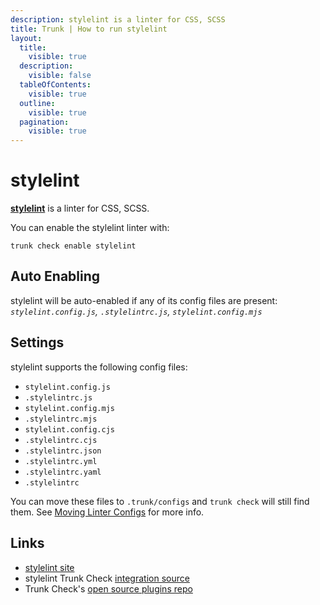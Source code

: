 ```yaml
---
description: stylelint is a linter for CSS, SCSS
title: Trunk | How to run stylelint
layout:
  title:
    visible: true
  description:
    visible: false
  tableOfContents:
    visible: true
  outline:
    visible: true
  pagination:
    visible: true
---
```


# stylelint

[**stylelint**](https://github.com/stylelint/stylelint#readme) is a linter for CSS, SCSS.

You can enable the stylelint linter with:

```shell
trunk check enable stylelint
```

## Auto Enabling

stylelint will be auto-enabled if any of its config files are present: *`stylelint.config.js`, `.stylelintrc.js`, `stylelint.config.mjs`*

## Settings

stylelint supports the following config files:
* `stylelint.config.js`
* `.stylelintrc.js`
* `stylelint.config.mjs`
* `.stylelintrc.mjs`
* `stylelint.config.cjs`
* `.stylelintrc.cjs`
* `.stylelintrc.json`
* `.stylelintrc.yml`
* `.stylelintrc.yaml`
* `.stylelintrc`

 You can move these files to `.trunk/configs` and `trunk check` will still find them. See [Moving Linter Configs](..#moving-linter-configs) for more info.



## Links

- [stylelint site](https://github.com/stylelint/stylelint#readme)
- stylelint Trunk Check [integration source](https://github.com/trunk-io/plugins/tree/main/linters/stylelint)
- Trunk Check's [open source plugins repo](https://github.com/trunk-io/plugins/tree/main)
